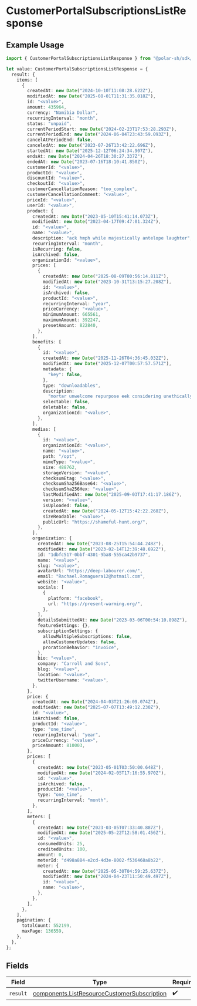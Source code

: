 # CustomerPortalSubscriptionsListResponse

## Example Usage

```typescript
import { CustomerPortalSubscriptionsListResponse } from "@polar-sh/sdk/models/operations/customerportalsubscriptionslist.js";

let value: CustomerPortalSubscriptionsListResponse = {
  result: {
    items: [
      {
        createdAt: new Date("2024-10-10T11:08:28.622Z"),
        modifiedAt: new Date("2025-08-01T11:31:35.018Z"),
        id: "<value>",
        amount: 435964,
        currency: "Namibia Dollar",
        recurringInterval: "month",
        status: "unpaid",
        currentPeriodStart: new Date("2024-02-23T17:53:28.293Z"),
        currentPeriodEnd: new Date("2024-06-04T23:43:59.093Z"),
        cancelAtPeriodEnd: false,
        canceledAt: new Date("2023-07-26T13:42:22.696Z"),
        startedAt: new Date("2025-12-12T06:24:34.907Z"),
        endsAt: new Date("2024-04-26T18:30:27.337Z"),
        endedAt: new Date("2023-07-16T18:10:41.850Z"),
        customerId: "<value>",
        productId: "<value>",
        discountId: "<value>",
        checkoutId: "<value>",
        customerCancellationReason: "too_complex",
        customerCancellationComment: "<value>",
        priceId: "<value>",
        userId: "<value>",
        product: {
          createdAt: new Date("2023-05-10T15:41:14.073Z"),
          modifiedAt: new Date("2023-04-17T09:47:01.324Z"),
          id: "<value>",
          name: "<value>",
          description: "ack hmph while majestically antelope laughter",
          recurringInterval: "month",
          isRecurring: false,
          isArchived: false,
          organizationId: "<value>",
          prices: [
            {
              createdAt: new Date("2025-08-09T00:56:14.811Z"),
              modifiedAt: new Date("2023-10-31T13:15:27.208Z"),
              id: "<value>",
              isArchived: false,
              productId: "<value>",
              recurringInterval: "year",
              priceCurrency: "<value>",
              minimumAmount: 665561,
              maximumAmount: 392247,
              presetAmount: 822840,
            },
          ],
          benefits: [
            {
              id: "<value>",
              createdAt: new Date("2025-11-26T04:36:45.032Z"),
              modifiedAt: new Date("2025-12-07T00:57:57.571Z"),
              metadata: {
                "key": false,
              },
              type: "downloadables",
              description:
                "mortar unwelcome repurpose eek considering unethically conservative experienced cleverly gosh",
              selectable: false,
              deletable: false,
              organizationId: "<value>",
            },
          ],
          medias: [
            {
              id: "<value>",
              organizationId: "<value>",
              name: "<value>",
              path: "/opt",
              mimeType: "<value>",
              size: 488762,
              storageVersion: "<value>",
              checksumEtag: "<value>",
              checksumSha256Base64: "<value>",
              checksumSha256Hex: "<value>",
              lastModifiedAt: new Date("2025-09-03T17:41:17.186Z"),
              version: "<value>",
              isUploaded: false,
              createdAt: new Date("2024-05-12T15:42:22.268Z"),
              sizeReadable: "<value>",
              publicUrl: "https://shameful-hunt.org/",
            },
          ],
          organization: {
            createdAt: new Date("2023-08-25T15:54:44.248Z"),
            modifiedAt: new Date("2023-02-14T12:39:48.692Z"),
            id: "1dbfc517-0bbf-4301-9ba8-555ca42b9737",
            name: "<value>",
            slug: "<value>",
            avatarUrl: "https://deep-labourer.com/",
            email: "Rachael.Romaguera12@hotmail.com",
            website: "<value>",
            socials: [
              {
                platform: "facebook",
                url: "https://present-warming.org/",
              },
            ],
            detailsSubmittedAt: new Date("2023-03-06T00:54:10.898Z"),
            featureSettings: {},
            subscriptionSettings: {
              allowMultipleSubscriptions: false,
              allowCustomerUpdates: false,
              prorationBehavior: "invoice",
            },
            bio: "<value>",
            company: "Carroll and Sons",
            blog: "<value>",
            location: "<value>",
            twitterUsername: "<value>",
          },
        },
        price: {
          createdAt: new Date("2024-04-03T21:26:09.074Z"),
          modifiedAt: new Date("2025-07-07T13:49:12.230Z"),
          id: "<value>",
          isArchived: false,
          productId: "<value>",
          type: "one_time",
          recurringInterval: "year",
          priceCurrency: "<value>",
          priceAmount: 810003,
        },
        prices: [
          {
            createdAt: new Date("2023-05-01T03:50:00.648Z"),
            modifiedAt: new Date("2024-02-05T17:16:55.970Z"),
            id: "<value>",
            isArchived: false,
            productId: "<value>",
            type: "one_time",
            recurringInterval: "month",
          },
        ],
        meters: [
          {
            createdAt: new Date("2023-03-05T07:33:40.887Z"),
            modifiedAt: new Date("2025-05-22T12:58:01.456Z"),
            id: "<value>",
            consumedUnits: 25,
            creditedUnits: 100,
            amount: 0,
            meterId: "d498a884-e2cd-4d3e-8002-f536468a8b22",
            meter: {
              createdAt: new Date("2025-05-30T04:59:25.637Z"),
              modifiedAt: new Date("2024-04-23T11:50:49.497Z"),
              id: "<value>",
              name: "<value>",
            },
          },
        ],
      },
    ],
    pagination: {
      totalCount: 552199,
      maxPage: 136559,
    },
  },
};
```

## Fields

| Field                                                                                                      | Type                                                                                                       | Required                                                                                                   | Description                                                                                                |
| ---------------------------------------------------------------------------------------------------------- | ---------------------------------------------------------------------------------------------------------- | ---------------------------------------------------------------------------------------------------------- | ---------------------------------------------------------------------------------------------------------- |
| `result`                                                                                                   | [components.ListResourceCustomerSubscription](../../models/components/listresourcecustomersubscription.md) | :heavy_check_mark:                                                                                         | N/A                                                                                                        |